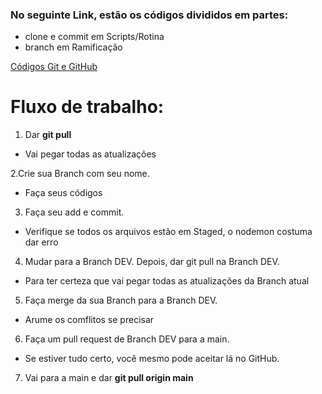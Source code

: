 ### No seguinte Link, estão os códigos divididos em partes:
* clone e commit em Scripts/Rotina
* branch em Ramificação

[Códigos Git e GitHub](https://www.notion.so/Git-e-GitHub-cmd-cb967b1d5e7e44a6b1e71b3724e8b4b1?pvs=4)



# Fluxo de trabalho:

1. Dar **git pull**
* Vai pegar todas as atualizações

2.Crie sua Branch com seu nome.
* Faça seus códigos

3. Faça seu add e commit.
* Verifique se todos os arquivos estão em Staged, o nodemon costuma dar erro

4. Mudar para a Branch DEV. Depois, dar git pull na Branch DEV.
* Para ter certeza que vai pegar todas as atualizações da Branch atual

5. Faça merge da sua Branch para a Branch DEV.
* Arume os comflitos se precisar

6. Faça um pull request de Branch DEV para a main.
* Se estiver tudo certo, você mesmo pode aceitar lá no GitHub.

7. Vai para a main e dar **git pull origin main**